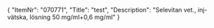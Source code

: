 {
  "ItemNr": "070771",
  "Title": "test",
  "Description": "Selevitan vet., inj-vätska, lösning 50 mg/ml+0,6 mg/ml"
}
